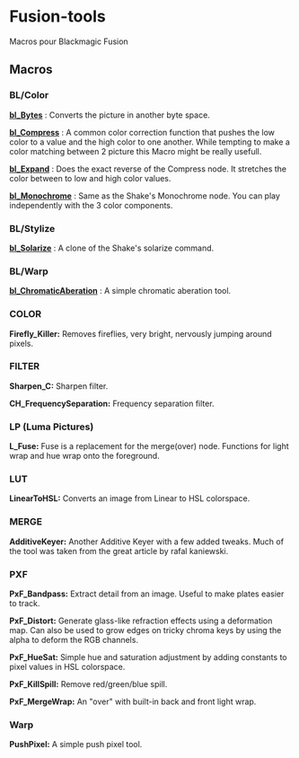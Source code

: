 # Fusion-tools
 Macros pour Blackmagic Fusion


 ## Macros

### BL/Color
**[bl_Bytes](/Macros/BL/Color/bl_Bytes)** : Converts the picture in another byte space. 

**[bl_Compress](/Macros/BL/Color/bl_Compress)** : A common color correction function that pushes the low color to a value and the high color to one another. While tempting to make a color matching between 2 picture this Macro might be really usefull.

**[bl_Expand](/Macros/BL/Color/bl_Expand)** : Does the exact reverse of the Compress node. It stretches the color between to low and high color values.

**[bl_Monochrome](/Macros/BL/Color/bl_Monochrome)** : Same as the Shake's Monochrome node. You can play independently with the 3 color components.

### BL/Stylize
**[bl_Solarize](/Macros/BL/Stylize/bl_Solarize)** : A clone of the Shake's solarize command.

### BL/Warp
**[bl_ChromaticAberation](/Macros/BL/Warp/bl_ChromaticAberation)** : A simple chromatic aberation tool.

### COLOR
**Firefly_Killer:**
Removes fireflies, very bright, nervously jumping around pixels.

### FILTER
**Sharpen_C:**
Sharpen filter.

**CH_FrequencySeparation:**
Frequency separation filter.

### LP (Luma Pictures)
**L_Fuse:**
Fuse is a replacement for the merge(over) node. Functions for light wrap and hue wrap onto the foreground.

### LUT
**LinearToHSL:**
Converts an image from Linear to HSL colorspace.

### MERGE
**AdditiveKeyer:**
Another Additive Keyer with a few added tweaks. Much of the tool was taken from the great article by rafal kaniewski.

### PXF
**PxF_Bandpass:**
Extract detail from an image. Useful to make plates easier to track.

**PxF_Distort:**
Generate glass-like refraction effects using a deformation map. Can also be used to grow edges on tricky chroma keys by using the alpha to deform the RGB channels. 

**PxF_HueSat:**
Simple hue and saturation adjustment by adding constants to pixel values in HSL colorspace.

**PxF_KillSpill:**
Remove red/green/blue spill.

**PxF_MergeWrap:**
An "over" with built-in back and front light wrap.

### Warp
**PushPixel:**
A simple push pixel tool.